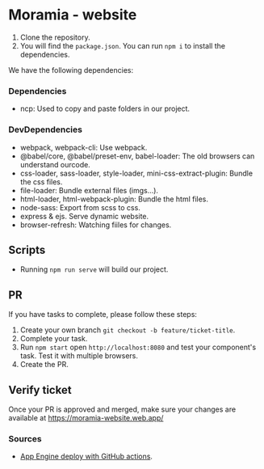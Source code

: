 # Moramia - website

1. Clone the repository.
2. You will find the `package.json`. You can run `npm i` to install the dependencies.

We have the following dependencies:

### Dependencies
* ncp: Used to copy and paste folders in our project.

### DevDependencies
* webpack, webpack-cli: Use webpack.
* @babel/core, @babel/preset-env, babel-loader: The old browsers can understand ourcode.
* css-loader, sass-loader, style-loader, mini-css-extract-plugin: Bundle the css files.
* file-loader: Bundle external files (imgs...).
* html-loader, html-webpack-plugin: Bundle the html files.
* node-sass: Export from scss to css.
* express & ejs. Serve dynamic website.
* browser-refresh: Watching fiiles for changes.

## Scripts

* Running `npm run serve` will build our project. 

## PR

If you have tasks to complete, please follow these steps:

1. Create your own branch `git checkout -b feature/ticket-title`.
2. Complete your task.
3. Run `npm start` open `http://localhost:8080` and test your component's task. Test it with multiple browsers.
4. Create the PR.

## Verify ticket

Once your PR is approved and merged, make sure your changes are available at https://moramia-website.web.app/

### Sources

* [App Engine deploy with GitHub actions](https://baskus.wordpress.com/2019/09/29/how-to-deploy-to-app-engine-using-github-actions/).
